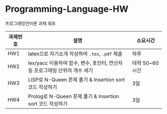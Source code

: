 # Programming-Language-HW
프로그래밍언어론 과제 레포

|과제번호|설명|소요시간|
|------|---|---|
|HW1|latex으로 자기소개 작성하여 `.tex`, `.pdf` 제출|하루|
|HW2|lex/yacc 이용하여 함수, 변수, 포인터, 연산자 등 프로그래밍 단위의 개수 세기|대략 50~60시간|
|HW3|LISP로 N-Queen 문제 풀기 & Insertion sort 코드 작성하기|3일|
|HW4|Prolog로 N-Queen 문제 풀기 & Insertion sort 코드 작성하기|3일|

